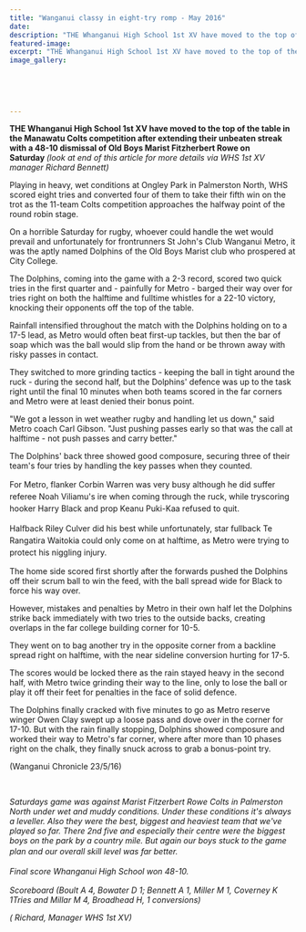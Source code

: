 ```yaml
---
title: "Wanganui classy in eight-try romp - May 2016"
date: 
description: "THE Whanganui High School 1st XV have moved to the top of the table in the Manawatu Colts competition after extending their unbeaten streak with a 48-10 dismissal of Old Boys Marist Fitzherbert Rowe."
featured-image: 
excerpt: "THE Whanganui High School 1st XV have moved to the top of the table in the Manawatu Colts competition after extending their unbeaten streak with a 48-10 dismissal of Old Boys Marist Fitzherbert Rowe."
image_gallery:
    
    
    
    
    
---
```


<p><strong>THE Whanganui High School 1st XV have moved to the top of the table in the Manawatu Colts competition after extending their unbeaten streak with a 48-10 dismissal of Old Boys Marist Fitzherbert Rowe on Saturday&nbsp;</strong><em>(look at end of this article for more details via WHS 1st XV manager Richard Bennett)</em></p>
<p>Playing in heavy, wet conditions at Ongley Park in Palmerston North, WHS scored eight tries and converted four of them to take their fifth win on the trot as the 11-team Colts competition approaches the halfway point of the round robin stage.</p>
<p>On a horrible Saturday for rugby, whoever could handle the wet would prevail and unfortunately for frontrunners St John's Club Wanganui Metro, it was the aptly named Dolphins of the Old Boys Marist club who prospered at City College.</p>
<p>The Dolphins, coming into the game with a 2-3 record, scored two quick tries in the first quarter and - painfully for Metro - barged their way over for tries right on both the halftime and fulltime whistles for a 22-10 victory, knocking their opponents off the top of the table.</p>
<p>Rainfall intensified throughout the match with the Dolphins holding on to a 17-5 lead, as Metro would often beat first-up tackles, but then the bar of soap which was the ball would slip from the hand or be thrown away with risky passes in contact.</p>
<p>They switched to more grinding tactics - keeping the ball in tight around the ruck - during the second half, but the Dolphins' defence was up to the task right until the final 10 minutes when both teams scored in the far corners and Metro were at least denied their bonus point.</p>
<p>"We got a lesson in wet weather rugby and handling let us down," said Metro coach Carl Gibson. "Just pushing passes early so that was the call at halftime - not push passes and carry better."</p>
<p>The Dolphins' back three showed good composure, securing three of their team's four tries by handling the key passes when they counted.</p>
<p><span style="line-height: 1.5;"><span>For Metro, flanker Corbin Warren was very busy although he did suffer referee Noah Viliamu's ire when coming through the ruck, while tryscoring hooker Harry Black and prop Keanu Puki-Kaa refused to quit.</span></span></p>
<p><span style="line-height: 1.5;">Halfback Riley Culver did his best while unfortunately, star fullback Te Rangatira Waitokia could only come on at halftime, as Metro were trying to protect his niggling injury.</span></p>
<p>The home side scored first shortly after the forwards pushed the Dolphins off their scrum ball to win the feed, with the ball spread wide for Black to force his way over.</p>
<p>However, mistakes and penalties by Metro in their own half let the Dolphins strike back immediately with two tries to the outside backs, creating overlaps in the far college building corner for 10-5.</p>
<p>They went on to bag another try in the opposite corner from a backline spread right on halftime, with the near sideline conversion hurting for 17-5.</p>
<p>The scores would be locked there as the rain stayed heavy in the second half, with Metro twice grinding their way to the line, only to lose the ball or play it off their feet for penalties in the face of solid defence.</p>
<p>The Dolphins finally cracked with five minutes to go as Metro reserve winger Owen Clay swept up a loose pass and dove over in the corner for 17-10. But with the rain finally stopping, Dolphins showed composure and worked their way to Metro's far corner, where after more than 10 phases right on the chalk, they finally snuck across to grab a bonus-point try.</p>
<p>(Wanganui Chronicle 23/5/16)</p>
<p>&nbsp;</p>
<p><em>Saturdays game was against Marist Fitzerbert Rowe Colts in Palmerston North under wet and muddy conditions. Under these conditions it's always a leveller. Also they were the best, biggest and heaviest team that we've played so far. There 2nd five and especially their centre were the biggest boys on the park by a country mile. But again our boys stuck to the game plan and our overall skill level was far better.<span style="line-height: 1.5;">&nbsp;</span></em></p>
<p><em>Final score Whanganui High School won 48-10.<span style="line-height: 1.5;">&nbsp;</span></em></p>
<p><em>Scoreboard (Boult A 4, Bowater D 1; Bennett A 1, Miller M 1, Coverney K 1Tries and Millar M 4, Broadhead H, 1 conversions)</em></p>
<p><em>(&nbsp;Richard, Manager WHS 1st XV)</em></p>

